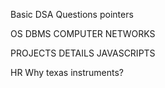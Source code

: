 Basic DSA Questions
pointers

OS
DBMS
COMPUTER NETWORKS

PROJECTS DETAILS
JAVASCRIPTS

HR
Why texas instruments?